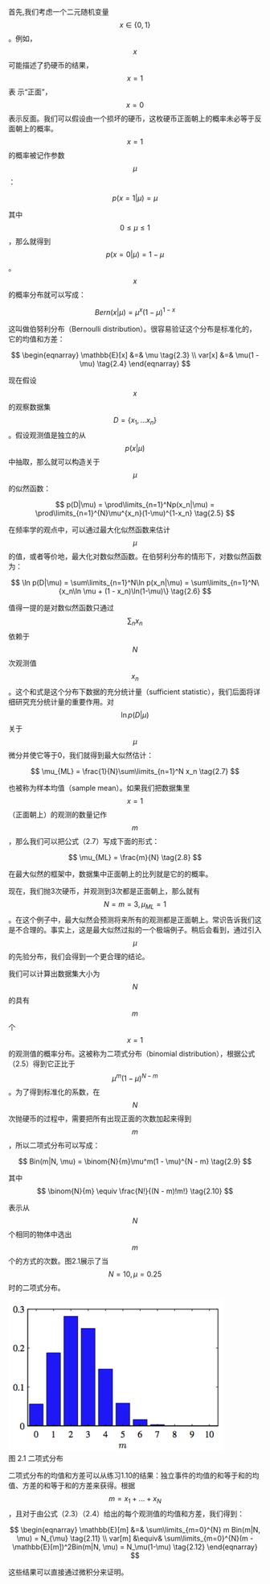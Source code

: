 首先,我们考虑一个二元随机变量$$ x \in \{0, 1\} $$。例如，$$ x $$可能描述了扔硬币的结果，$$ x = 1 $$表 示“正面”，$$ x = 0 $$表示反面。我们可以假设由一个损坏的硬币，这枚硬币正面朝上的概率未必等于反面朝上的概率。$$ x = 1 $$的概率被记作参数$$ \mu $$：

$$
p(x = 1|\mu) = \mu \tag{2.1}
$$

其中$$ 0 \leq \mu \leq 1 $$，那么就得到$$ p(x=0|\mu) = 1 - \mu $$。$$ x $$的概率分布就可以写成：

$$
Bern(x|\mu) = \mu^x(1-\mu)^{1 - x} \tag{2.2}
$$

这叫做伯努利分布（Bernoulli distribution）。很容易验证这个分布是标准化的，它的均值和方差：

$$
\begin{eqnarray}
\mathbb{E}[x] &=& \mu \tag{2.3} \\
var[x] &=& \mu(1 - \mu) \tag{2.4}
\end{eqnarray}
$$

现在假设$$ x $$的观察数据集$$ D = \{x_1,...x_n\} $$。假设观测值是独立的从$$ p(x|\mu) $$中抽取，那么就可以构造关于$$ \mu $$的似然函数：

$$
p(D|\mu) = \prod\limits_{n=1}^Np(x_n|\mu) = \prod\limits_{n=1}^{N}\mu^{x_n}(1-\mu)^{1-x_n} \tag{2.5}
$$

在频率学的观点中，可以通过最大化似然函数来估计$$ \mu $$的值，或者等价地，最大化对数似然函数。在伯努利分布的情形下，对数似然函数为：    

$$
\ln p(D|\mu) = \sum\limits_{n=1}^N\ln p(x_n|\mu) = \sum\limits_{n=1}^N\{x_n\ln \mu + (1 - x_n)\ln(1-\mu)\} \tag{2.6}
$$

值得一提的是对数似然函数只通过$$ \sum_nx_n $$依赖于$$ N $$次观测值$$ x_n $$。这个和式是这个分布下数据的充分统计量（sufficient statistic），我们后面将详细研究充分统计量的重要作用。对$$ \ln p(D|\mu) $$关于$$ \mu $$微分并使它等于0，我们就得到最大似然估计：

$$
\mu_{ML} = \frac{1}{N}\sum\limits_{n=1}^N x_n \tag{2.7}
$$

也被称为样本均值（sample mean）。如果我们把数据集里$$ x = 1 $$（正面朝上）的观测的数量记作$$ m $$，那么我们可以把公式（2.7）写成下面的形式：    

$$
\mu_{ML} = \frac{m}{N} \tag{2.8}
$$

在最大似然的框架中，数据集中正面朝上的比列就是它的的概率。    

现在，我们抛3次硬币，并观测到3次都是正面朝上，那么就有 $$ N = m = 3, \mu_{ML} = 1 $$。在这个例子中，最大似然会预测将来所有的观测都是正面朝上。常识告诉我们这是不合理的。事实上，这是最大似然过拟的一个极端例子。稍后会看到，通过引入$$ \mu $$的先验分布，我们会得到一个更合理的结论。    

我们可以计算出数据集大小为$$ N $$的具有$$ m $$个$$ x = 1 $$的观测值的概率分布。这被称为二项式分布（binomial distribution），根据公式（2.5）得到它正比于$$ \mu^m(1 - \mu)^{N - m} $$。为了得到标准化的系数，在$$ N $$次抛硬币的过程中，需要把所有出现正面的次数加起来得到$$ m $$，所以二项式分布可以写成：    

$$
Bin(m|N, \mu) = \binom{N}{m}\mu^m(1 - \mu)^{N - m} \tag{2.9}
$$

其中
$$
\binom{N}{m} \equiv \frac{N!}{(N - m)!m!} \tag{2.10}
$$

表示从$$ N $$个相同的物体中选出$$ m $$个的方式的次数。图2.1展示了当$$ N = 10, \mu = 0.25 $$时的二项式分布。

![图 2-1](images/binomal.png)      
图 2.1 二项式分布    

二项式分布的均值和方差可以从练习1.10的结果：独立事件的均值的和等于和的均值、方差的和等于和的方差来获得。根据$$ m = x_1 + ... + x_N $$，且对于由公式（2.3）（2.4）给出的每个观测值的均值和方差，我们得到：    

$$
\begin{eqnarray}
\mathbb{E}[m] &=& \sum\limits_{m=0}^{N} m Bin(m|N, \mu) = N_{\mu} \tag{2.11} \\
var[m] &\equiv& \sum\limits_{m=0}^{N}(m - \mathbb{E}[m])^2Bin(m|N, \mu) = N_\mu(1-\mu) \tag{2.12}
\end{eqnarray}
$$

这些结果可以直接通过微积分来证明。
